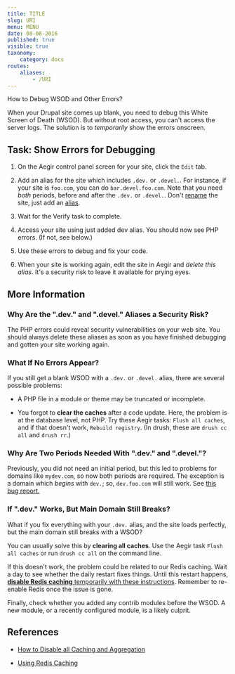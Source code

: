 ```yaml
---
title: TITLE
slug: URI
menu: MENU
date: 08-08-2016
published: true
visible: true
taxonomy:
    category: docs
routes:
    aliases:
        - /URI
---
```

How to Debug WSOD and Other Errors?

When your Drupal site comes up blank, you need to debug this White
Screen of Death (WSOD). But without root access, you can't access the
server logs. The solution is to *temporarily* show the errors
onscreen.

Task: Show Errors for Debugging
-------------------------------

1.  On the Aegir control panel screen for your site, click the
    `Edit` tab.

1.  Add an alias for the site which includes `.dev.` or `.devel.`. For
    instance, if your site is `foo.com`, you can do
    `bar.devel.foo.com`. Note that you need *both* periods, before and
    after the `.dev.` or `.devel.`. Don't [rename](rename-task) the
    site,
    just add an [alias](manage-aliases-redirects).

1.  Wait for the Verify task to complete.

1.  Access your site using just added dev alias. You should now see PHP
    errors.
    (If not, see below.)

1.  Use these errors to debug and fix your code.

1.  When your site is working again, edit the site in Aegir and
    *delete
    this alias*. It's a security risk to leave it available for
    prying eyes.

More Information
----------------

### Why Are the ".dev." and ".devel." Aliases a Security Risk?

The PHP errors could reveal security vulnerabilities on your web site.
You should always delete these aliases as soon as you have finished
debugging and gotten your site working again.

### What If No Errors Appear?

If you still get a blank WSOD with a `.dev.` or `.devel.` alias, there
are several possible problems:

-   A PHP file in a module or theme may be truncated or incomplete.

-   You forgot to **clear the caches** after a code update. Here, the
    problem is at the database level, not PHP. Try these Aegir tasks:
    `Flush all caches`, and if that doesn't work, `Rebuild
      registry`. (In drush, these are `drush cc all` and `drush rr`.)

### Why Are Two Periods Needed With ".dev." and ".devel."?

Previously, you did not need an initial period, but this led to
problems for domains like `mydev.com`, so now both periods are
required. The exception is a domain which *begins* with `dev.`; so,
`dev.foo.com` will still work. See [this bug
report.](https://drupal.org/node/2015551#comment-7648111)

### If ".dev." Works, But Main Domain Still Breaks?

What if you fix everything with your `.dev.` alias, and the site loads
perfectly, but the main domain still breaks with a WSOD?

You can usually solve this by **clearing all caches**. Use the Aegir
task `Flush all caches` or run `drush cc all` on the command line.

If this doesn't work, the problem could be related to our Redis
caching. Wait a day to see whether the daily restart fixes things.
Until this restart happens, [**disable Redis caching** temporarily with
these instructions](cache-redis).
Remember to re-enable Redis once the issue is gone.

Finally, check whether you added any contrib modules before the WSOD.
A new module, or a recently configured module, is a likely culprit.

References
----------

-   [How to Disable all Caching and Aggregation](cache-disable-all)

-   [Using Redis Caching](cache-redis)

